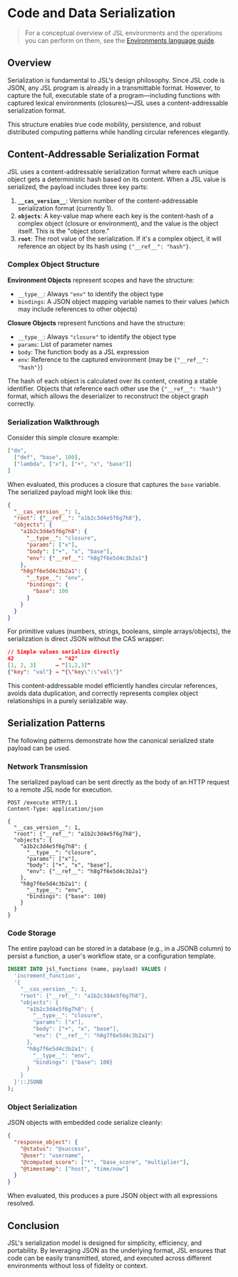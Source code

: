 # Code and Data Serialization

> For a conceptual overview of JSL environments and the operations you can perform on them, see the [Environments language guide](../language/environments.md).

## Overview

Serialization is fundamental to JSL's design philosophy. Since JSL code is JSON, any JSL program is already in a transmittable format. However, to capture the full, executable state of a program—including functions with captured lexical environments (closures)—JSL uses a content-addressable serialization format.

This structure enables true code mobility, persistence, and robust distributed computing patterns while handling circular references elegantly.

## Content-Addressable Serialization Format

JSL uses a content-addressable serialization format where each unique object gets a deterministic hash based on its content. When a JSL value is serialized, the payload includes three key parts:

1.  **`__cas_version__`**: Version number of the content-addressable serialization format (currently 1).
2.  **`objects`**: A key-value map where each key is the content-hash of a complex object (closure or environment), and the value is the object itself. This is the "object store."
3.  **`root`**: The root value of the serialization. If it's a complex object, it will reference an object by its hash using `{"__ref__": "hash"}`.

### Complex Object Structure

**Environment Objects** represent scopes and have the structure:
- `__type__`: Always `"env"` to identify the object type
- `bindings`: A JSON object mapping variable names to their values (which may include references to other objects)

**Closure Objects** represent functions and have the structure:
- `__type__`: Always `"closure"` to identify the object type  
- `params`: List of parameter names
- `body`: The function body as a JSL expression
- `env`: Reference to the captured environment (may be `{"__ref__": "hash"}`)

The hash of each object is calculated over its content, creating a stable identifier. Objects that reference each other use the `{"__ref__": "hash"}` format, which allows the deserializer to reconstruct the object graph correctly.

### Serialization Walkthrough

Consider this simple closure example:
```json
["do",
  ["def", "base", 100],
  ["lambda", ["x"], ["+", "x", "base"]]
]
```

When evaluated, this produces a closure that captures the `base` variable. The serialized payload might look like this:
```json
{
  "__cas_version__": 1,
  "root": {"__ref__": "a1b2c3d4e5f6g7h8"},
  "objects": {
    "a1b2c3d4e5f6g7h8": {
      "__type__": "closure",
      "params": ["x"],
      "body": ["+", "x", "base"],
      "env": {"__ref__": "h8g7f6e5d4c3b2a1"}
    },
    "h8g7f6e5d4c3b2a1": {
      "__type__": "env",
      "bindings": {
        "base": 100
      }
    }
  }
}
```

For primitive values (numbers, strings, booleans, simple arrays/objects), the serialization is direct JSON without the CAS wrapper:
```json
// Simple values serialize directly
42              → "42"
[1, 2, 3]      → "[1,2,3]"
{"key": "val"} → "{\"key\":\"val\"}"
```

This content-addressable model efficiently handles circular references, avoids data duplication, and correctly represents complex object relationships in a purely serializable way.

## Serialization Patterns

The following patterns demonstrate how the canonical serialized state payload can be used.

### Network Transmission

The serialized payload can be sent directly as the body of an HTTP request to a remote JSL node for execution.

```http
POST /execute HTTP/1.1
Content-Type: application/json

{
  "__cas_version__": 1,
  "root": {"__ref__": "a1b2c3d4e5f6g7h8"},
  "objects": {
    "a1b2c3d4e5f6g7h8": {
      "__type__": "closure",
      "params": ["x"],
      "body": ["+", "x", "base"],
      "env": {"__ref__": "h8g7f6e5d4c3b2a1"}
    },
    "h8g7f6e5d4c3b2a1": {
      "__type__": "env",
      "bindings": {"base": 100}
    }
  }
}
```

### Code Storage

The entire payload can be stored in a database (e.g., in a JSONB column) to persist a function, a user's workflow state, or a configuration template.

```sql
INSERT INTO jsl_functions (name, payload) VALUES (
  'increment_function',
  '{
    "__cas_version__": 1,
    "root": {"__ref__": "a1b2c3d4e5f6g7h8"},
    "objects": {
      "a1b2c3d4e5f6g7h8": {
        "__type__": "closure",
        "params": ["x"],
        "body": ["+", "x", "base"],
        "env": {"__ref__": "h8g7f6e5d4c3b2a1"}
      },
      "h8g7f6e5d4c3b2a1": {
        "__type__": "env",
        "bindings": {"base": 100}
      }
    }
  }'::JSONB
);
```

### Object Serialization

JSON objects with embedded code serialize cleanly:

```json
{
  "response_object": {
    "@status": "@success",
    "@user": "username",
    "@computed_score": ["*", "base_score", "multiplier"],
    "@timestamp": ["host", "time/now"]
  }
}
```

When evaluated, this produces a pure JSON object with all expressions resolved.

## Conclusion

JSL's serialization model is designed for simplicity, efficiency, and portability. By leveraging JSON as the underlying format, JSL ensures that code can be easily transmitted, stored, and executed across different environments without loss of fidelity or context.
